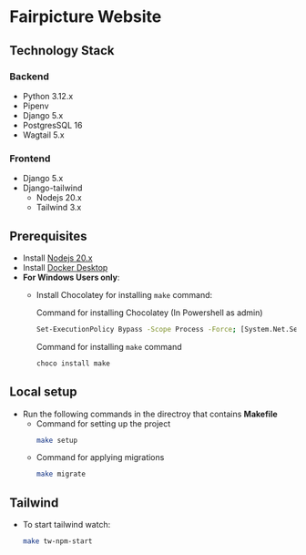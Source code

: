 # Fairpicture Website

## Technology Stack

### Backend
  - Python 3.12.x
  - Pipenv
  - Django 5.x
  - PostgresSQL 16
  - Wagtail 5.x

### Frontend
  - Django 5.x
  - Django-tailwind
    - Nodejs 20.x
    - Tailwind 3.x

## Prerequisites
  - Install [Nodejs 20.x](https://nodejs.org/en/download)
  - Install [Docker Desktop](https://www.docker.com/products/docker-desktop/)
  - **For Windows Users only**:
    - Install Chocolatey for installing `make` command:
  
      Command for installing Chocolatey (In Powershell as admin)
        ```bash
        Set-ExecutionPolicy Bypass -Scope Process -Force; [System.Net.ServicePointManager]::SecurityProtocol = [System.Net.ServicePointManager]::SecurityProtocol -bor 3072; iex ((New-Object System.Net.WebClient).DownloadString('https://community.chocolatey.org/install.ps1'))
        ```

      Command for installing `make` command
      ```bash
      choco install make
      ```

## Local setup
  - Run the following commands in the directroy that contains **Makefile**
    - Command for setting up the project
      ```bash
      make setup
      ```
    - Command for applying migrations
      ```bash
      make migrate
      ```

## Tailwind
 - To start tailwind watch:
    ```bash
    make tw-npm-start
    ```